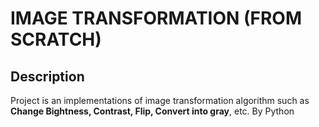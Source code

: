 # IMAGE TRANSFORMATION (FROM SCRATCH)

## Description
Project is an implementations of image transformation algorithm such as **Change Bightness, Contrast, Flip, Convert into gray**, etc. By Python